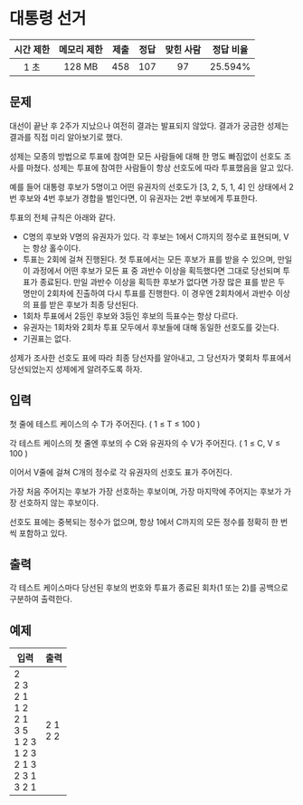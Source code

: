 # 대통령 선거
| 시간 제한 | 메모리 제한 | 제출 | 정답 | 맞힌 사람 | 정답 비율 |
| :---: | :-----: | :-----: | :-----: | :----: | :-------: |
| 1 초 | 128 MB | 458 | 107 | 97 | 25.594% |

## 문제
대선이 끝난 후 2주가 지났으나 여전히 결과는 발표되지 않았다. 결과가 궁금한 성제는 결과를 직접 미리 알아보기로 했다.

성제는 모종의 방법으로 투표에 참여한 모든 사람들에 대해 한 명도 빠짐없이 선호도 조사를 마쳤다. 성제는 투표에 참여한 사람들이 항상 선호도에 따라 투표했음을 알고 있다.

예를 들어 대통령 후보가 5명이고 어떤 유권자의 선호도가 [3, 2, 5, 1, 4] 인 상태에서 2번 후보와 4번 후보가 경합을 벌인다면, 이 유권자는 2번 후보에게 투표한다.

투표의 전체 규칙은 아래와 같다.

- C명의 후보와 V명의 유권자가 있다. 각 후보는 1에서 C까지의 정수로 표현되며, V는 항상 홀수이다.
- 투표는 2회에 걸쳐 진행된다. 첫 투표에서는 모든 후보가 표를 받을 수 있으며, 만일 이 과정에서 어떤 후보가 모든 표 중 과반수 이상을 획득했다면 그대로 당선되며 투표가 종료된다. 만일 과반수 이상을 획득한 후보가 없다면 가장 많은 표를 받은 두 명만이 2회차에 진출하여 다시 투표를 진행한다. 이 경우엔 2회차에서 과반수 이상의 표를 받은 후보가 최종 당선된다.
- 1회차 투표에서 2등인 후보와 3등인 후보의 득표수는 항상 다르다.
- 유권자는 1회차와 2회차 투표 모두에서 후보들에 대해 동일한 선호도를 갖는다.
- 기권표는 없다.

성제가 조사한 선호도 표에 따라 최종 당선자를 알아내고, 그 당선자가 몇회차 투표에서 당선되었는지 성제에게 알려주도록 하자.

## 입력
첫 줄에 테스트 케이스의 수 T가 주어진다. ( 1 ≤ T ≤ 100 )

각 테스트 케이스의 첫 줄엔 후보의 수 C와 유권자의 수 V가 주어진다. ( 1 ≤ C, V ≤ 100 )

이어서 V줄에 걸쳐 C개의 정수로 각 유권자의 선호도 표가 주어진다.

가장 처음 주어지는 후보가 가장 선호하는 후보이며, 가장 마지막에 주어지는 후보가 가장 선호하지 않는 후보이다.

선호도 표에는 중복되는 정수가 없으며, 항상 1에서 C까지의 모든 정수를 정확히 한 번씩 포함하고 있다.

## 출력
각 테스트 케이스마다 당선된 후보의 번호와 투표가 종료된 회차(1 또는 2)를 공백으로 구분하여 출력한다.

## 예제
| 입력 | 출력 |
| ----- | --- |
| 2<br/>2 3<br/>2 1<br/>1 2<br/>2 1<br/>3 5<br/>1 2 3<br/>1 2 3<br/>2 1 3<br/>2 3 1<br/>3 2 1 | 2 1<br/>2 2 |